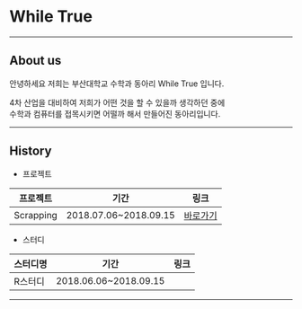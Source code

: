 # While True

---

## About us

안녕하세요 저희는 부산대학교 수학과 동아리 While True 입니다.

4차 산업을 대비하여 저희가 어떤 것을 할 수 있을까 생각하던 중에  
수학과 컴퓨터를 접목시키면 어떨까 해서 만들어진 동아리입니다.

---

## History

- 프로젝트

|프로젝트|기간|링크|
|---|---|---|
|Scrapping|2018.07.06~2018.09.15|[바로가기](https://github.com/Whiletrue607/weatherdata)|

- 스터디

|스터디명|기간|링크|
|---|---|---|
|R스터디|2018.06.06~2018.09.15|

___
